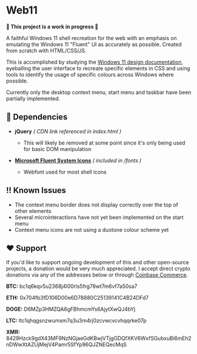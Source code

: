 # Web11

**:construction: This project is a work in progress :construction:**

 A faithful Windows 11 shell recreation for the web with an emphasis on emulating the Windows 11 "Fluent" UI as accurately as possible. Created from scratch with HTML/CSS/JS.

 This is accomplished by studying the [Windows 11 design documentation](https://docs.microsoft.com/en-us/windows/apps/design/signature-experiences/design-principles), eyeballing the user interface to recreate specific elements in CSS and using tools to identify the usage of specific colours across Windows where possible.

 Currently only the desktop context menu, start menu and taskbar have been partially implemented.

## :link: Dependencies

- **jQuery** *( CDN link referenced in index.html )*
  - This will likely be removed at some point since it's only being used for basic DOM manipulation

- [**Microsoft Fluent System Icons**](https://github.com/microsoft/fluentui-system-icons) *( included in /fonts )*
  - Webfont used for most shell icons

## :bangbang: Known Issues

- The context menu border does not display correctly over the top of other elements
- Several microinteractions have not yet been implemented on the start menu
- Context menu icons are not using a duotone colour scheme yet

## :heart: Support

If you'd like to support ongoing development of this and other open-source projects, a donation would be very much appreciated. I accept direct crypto donations via any of the addresses below or through [Coinbase Commerce](https://commerce.coinbase.com/checkout/bb4f7665-bfdc-4c22-9fc8-78299010b1c8).

**BTC:** bc1q6kqv5u2368j4l00rls5frg78wt7m6vf7a50sa7

**ETH:** 0x704fb3fD106D00e6D78880C25139141C4B24DFd7

**DOGE:** D6MZp3HMZQA6gFBhmcmYs6AjytXwQJ4bYj

**LTC:** ltc1qhqgsnzwumxm7q3u3m4rj0zcvwcvcvhqqrke07p

**XMR:** 8429Hzck9gdX43MF9NzNGjaeGdKBwjVTjgGDQfXKV6WxfSGubxuBi6mEh2nDWwXtAZUjMejV4Pamr5SfYp96QJZNEQecMqS
